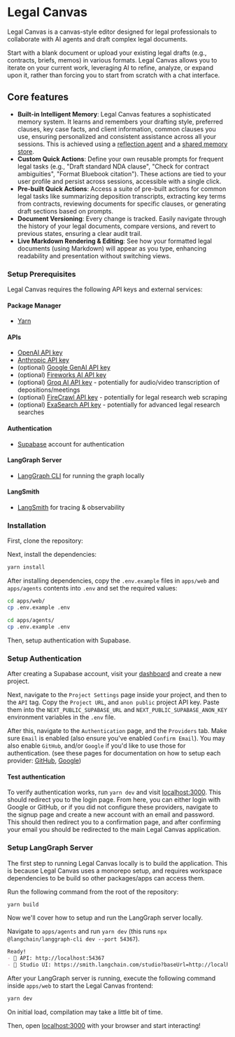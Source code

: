 # Legal Canvas

Legal Canvas is a canvas-style editor designed for legal professionals to collaborate with AI agents and draft complex legal documents.

Start with a blank document or upload your existing legal drafts (e.g., contracts, briefs, memos) in various formats. Legal Canvas allows you to iterate on your current work, leveraging AI to refine, analyze, or expand upon it, rather than forcing you to start from scratch with a chat interface.

## Core features

- **Built-in Intelligent Memory**: Legal Canvas features a sophisticated memory system. It learns and remembers your drafting style, preferred clauses, key case facts, and client information, common clauses you use, ensuring personalized and consistent assistance across all your sessions. This is achieved using a [reflection agent](https://langchain-ai.github.io/langgraphjs/tutorials/reflection/reflection/) and a [shared memory store](https://langchain-ai.github.io/langgraphjs/concepts/memory/).
- **Custom Quick Actions**: Define your own reusable prompts for frequent legal tasks (e.g., "Draft standard NDA clause", "Check for contract ambiguities", "Format Bluebook citation"). These actions are tied to your user profile and persist across sessions, accessible with a single click.
- **Pre-built Quick Actions**: Access a suite of pre-built actions for common legal tasks like summarizing deposition transcripts, extracting key terms from contracts, reviewing documents for specific clauses, or generating draft sections based on prompts.
- **Document Versioning**: Every change is tracked. Easily navigate through the history of your legal documents, compare versions, and revert to previous states, ensuring a clear audit trail.
- **Live Markdown Rendering & Editing**: See how your formatted legal documents (using Markdown) will appear as you type, enhancing readability and presentation without switching views.

### Setup Prerequisites

Legal Canvas requires the following API keys and external services:

#### Package Manager

- [Yarn](https://yarnpkg.com/)

#### APIs

- [OpenAI API key](https://platform.openai.com/signup/)
- [Anthropic API key](https://console.anthropic.com/)
- (optional) [Google GenAI API key](https://aistudio.google.com/apikey)
- (optional) [Fireworks AI API key](https://fireworks.ai/login)
- (optional) [Groq AI API key](https://groq.com) - potentially for audio/video transcription of depositions/meetings
- (optional) [FireCrawl API key](https://firecrawl.dev) - potentially for legal research web scraping
- (optional) [ExaSearch API key](https://exa.ai) - potentially for advanced legal research searches

#### Authentication

- [Supabase](https://supabase.com/) account for authentication

#### LangGraph Server

- [LangGraph CLI](https://langchain-ai.github.io/langgraph/cloud/reference/cli/) for running the graph locally

#### LangSmith

- [LangSmith](https://smith.langchain.com/) for tracing & observability

### Installation

First, clone the repository:

Next, install the dependencies:

```bash
yarn install
```

After installing dependencies, copy the `.env.example` files in `apps/web` and `apps/agents` contents into `.env` and set the required values:

```bash
cd apps/web/
cp .env.example .env
```

```bash
cd apps/agents/
cp .env.example .env
```

Then, setup authentication with Supabase.

### Setup Authentication

After creating a Supabase account, visit your [dashboard](https://supabase.com/dashboard/projects) and create a new project.

Next, navigate to the `Project Settings` page inside your project, and then to the `API` tag. Copy the `Project URL`, and `anon public` project API key. Paste them into the `NEXT_PUBLIC_SUPABASE_URL` and `NEXT_PUBLIC_SUPABASE_ANON_KEY` environment variables in the `.env` file.

After this, navigate to the `Authentication` page, and the `Providers` tab. Make sure `Email` is enabled (also ensure you've enabled `Confirm Email`). You may also enable `GitHub`, and/or `Google` if you'd like to use those for authentication. (see these pages for documentation on how to setup each provider: [GitHub](https://supabase.com/docs/guides/auth/social-login/auth-github), [Google](https://supabase.com/docs/guides/auth/social-login/auth-google))

#### Test authentication

To verify authentication works, run `yarn dev` and visit [localhost:3000](http://localhost:3000). This should redirect you to the login page. From here, you can either login with Google or GitHub, or if you did not configure these providers, navigate to the signup page and create a new account with an email and password. This should then redirect you to a confirmation page, and after confirming your email you should be redirected to the main Legal Canvas application.

### Setup LangGraph Server

The first step to running Legal Canvas locally is to build the application. This is because Legal Canvas uses a monorepo setup, and requires workspace dependencies to be build so other packages/apps can access them.

Run the following command from the root of the repository:

```bash
yarn build
```

Now we'll cover how to setup and run the LangGraph server locally.

Navigate to `apps/agents` and run `yarn dev` (this runs `npx @langchain/langgraph-cli dev --port 54367`).

```md
Ready!
- 🚀 API: http://localhost:54367
- 🎨 Studio UI: https://smith.langchain.com/studio?baseUrl=http://localhost:54367
```

After your LangGraph server is running, execute the following command inside `apps/web` to start the Legal Canvas frontend:

```bash
yarn dev
```

On initial load, compilation may take a little bit of time.

Then, open [localhost:3000](http://localhost:3000) with your browser and start interacting!
